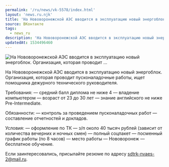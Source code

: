 ```yaml
---
permalink: '/ru/news/vk-5578/index.html'
layout: 'news.ru.njk'
title: 'На Нововоронежской АЭС вводится в эксплуатацию новый энергоблок. Организация, которая проводит …'
source: ВКонтакте
tags:
  - news_ru
description: 'На Нововоронежской АЭС вводится в эксплуатацию новый энергоблок. Организация, которая проводит …'
updatedAt: 1534496460
---
```

![На Нововоронежской АЭС вводится в эксплуатацию новый энергоблок. Организация, которая проводит …](https://sun9-16.userapi.com/impf/c850136/v850136577/40bd/0wZwd8sdD8g.jpg?size=900x600&quality=96&proxy=1&sign=fb5af020c683937eccc43a39b31a51f1&c_uniq_tag=ipWp6ie-xylk_2bF3JjWMbmp8MYF9-KdCH-XX2mE66c&type=album)

На Нововоронежской АЭС вводится в эксплуатацию новый энергоблок. Организация, которая проводит пусконаладочные работы, ищет помощника дежурного технического руководителя.

Требования:
— средний балл диплома не ниже 4
— владение компьютером
— возраст от 23 до 30 лет
— знание английского не ниже Pre-Intermediate.

Обязанности:
— контроль за проведением пусконаладочных работ
— составление отчетностей и докладов.

Условия:
— оформление по ТК
— з/п около 40 тысяч рублей (зависит от количества вечерних и ночных смен)
— полный соцпакет
— посменный график работы (по 8 часов)
— место работы — Нововоронеж
— бесплатное обучение.

Если заинтересовались, присылайте резюме по адресу sdtrk-nvaes-2@mail.ru.
